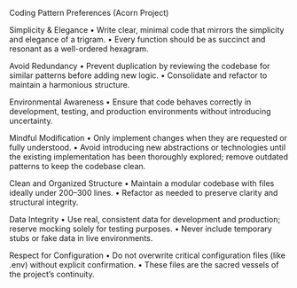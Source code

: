 Coding Pattern Preferences (Acorn Project)

Simplicity & Elegance
	•	Write clear, minimal code that mirrors the simplicity and elegance of a trigram.
	•	Every function should be as succinct and resonant as a well-ordered hexagram.

Avoid Redundancy
	•	Prevent duplication by reviewing the codebase for similar patterns before adding new logic.
	•	Consolidate and refactor to maintain a harmonious structure.

Environmental Awareness
	•	Ensure that code behaves correctly in development, testing, and production environments without introducing uncertainty.

Mindful Modification
	•	Only implement changes when they are requested or fully understood.
	•	Avoid introducing new abstractions or technologies until the existing implementation has been thoroughly explored; remove outdated patterns to keep the codebase clean.

Clean and Organized Structure
	•	Maintain a modular codebase with files ideally under 200–300 lines.
	•	Refactor as needed to preserve clarity and structural integrity.

Data Integrity
	•	Use real, consistent data for development and production; reserve mocking solely for testing purposes.
	•	Never include temporary stubs or fake data in live environments.

Respect for Configuration
	•	Do not overwrite critical configuration files (like .env) without explicit confirmation.
	•	These files are the sacred vessels of the project’s continuity.
